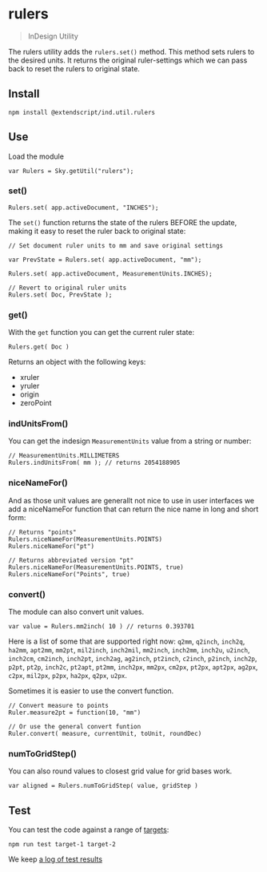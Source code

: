 # rulers

> InDesign Utility

The rulers utility adds the `rulers.set()` method. This method sets rulers to the desired units. It returns the original ruler-settings which we can pass back to reset the rulers to original state.

## Install

    npm install @extendscript/ind.util.rulers

## Use

Load the module

    var Rulers = Sky.getUtil("rulers");

### set()

    Rulers.set( app.activeDocument, "INCHES");

The `set()` function returns the state of the rulers BEFORE the update, making it easy to reset the ruler back to original state:

    // Set document ruler units to mm and save original settings
 
    var PrevState = Rulers.set( app.activeDocument, "mm");
	
    Rulers.set( app.activeDocument, MeasurementUnits.INCHES);

    // Revert to original ruler units
    Rulers.set( Doc, PrevState );

### get()

With the `get` function you can get the current ruler state:

    Rulers.get( Doc )

Returns an object with the following keys:

  * xruler
  * yruler
  * origin
  * zeroPoint

### indUnitsFrom()

You can get the indesign `MeasurementUnits` value from a string or number:

    // MeasurementUnits.MILLIMETERS
    Rulers.indUnitsFrom( mm ); // returns 2054188905

### niceNameFor()

And as those unit values are generallt not nice to use in user interfaces we add a niceNameFor function that can return the nice name in long and short form:

    // Returns "points"
    Rulers.niceNameFor(MeasurementUnits.POINTS)
    Rulers.niceNameFor("pt")
 
    // Returns abbreviated version "pt"
    Rulers.niceNameFor(MeasurementUnits.POINTS, true)
    Rulers.niceNameFor("Points", true)

### convert()

The module can also convert unit values.

    var value = Rulers.mm2inch( 10 ) // returns 0.393701

Here is a list of some that are supported right now: `q2mm`, `q2inch`, `inch2q`, `ha2mm`, `apt2mm`, `mm2pt`, `mil2inch`, `inch2mil`, `mm2inch`, `inch2mm`, `inch2u`, `u2inch`, `inch2cm`, `cm2inch`, `inch2pt`, `inch2ag`, `ag2inch`, `pt2inch`, `c2inch`, `p2inch`, `inch2p`, `p2pt`, `pt2p`, `inch2c`, `pt2apt`, `pt2mm`, `inch2px`, `mm2px`, `cm2px`, `pt2px`, `apt2px`, `ag2px`, `c2px`, `mil2px`, `p2px`, `ha2px`, `q2px`, `u2px`. 

Sometimes it is easier to use the convert function.

    // Convert measure to points
    Ruler.measure2pt = function(10, "mm")
    
    // Or use the general convert funtion
    Ruler.convert( measure, currentUnit, toUnit, roundDec)

### numToGridStep()

You can also round values to closest grid value for grid bases work.

    var aligned = Rulers.numToGridStep( value, gridStep )

## Test

You can test the code against a range of [targets](https://github.com/nbqx/fakestk/blob/master/resources/versions.json):

    npm run test target-1 target-2

We keep [a log of test results](./test/results_log.md)
